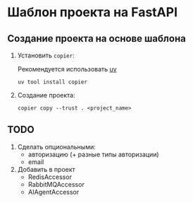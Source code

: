 # Шаблон проекта на FastAPI

## Создание проекта на основе шаблона

1. Установить `copier`:

    Рекомендуется использовать [uv](https://docs.astral.sh/uv/getting-started/installation)

    ```shell
    uv tool install copier
    ```

2. Создание проекта:

    ```shell
    copier copy --trust . <project_name>
    ```

## TODO

1. Сделать опциональными:
   - авторизацию (+ разные типы авторизации)
   - email
2. Добавить в проект
   - RedisAccessor
   - RabbitMQAccessor
   - AIAgentAccessor
